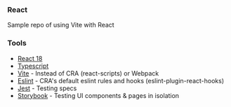 ### React

Sample repo of using Vite with React

### Tools

- [React 18](https://reactjs.org/)
- [Typescript](https://www.typescriptlang.org/)
- [Vite](https://vitejs.dev/) - Instead of CRA (react-scripts) or Webpack
- [Eslint](https://eslint.org/) - CRA's default eslint rules and hooks (eslint-plugin-react-hooks)
- [Jest](https://jestjs.io/) - Testing specs
- [Storybook](hhttps://storybook.js.org/) - Testing UI components & pages in isolation
